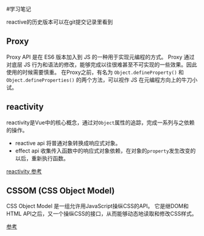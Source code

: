 #学习笔记

reactive的历史版本可以在git提交记录里看到

## Proxy 
Proxy API 是在 ES6 版本加入到 JS 的一种用于实现元编程的方式。
Proxy 通过对底层 JS 行为和语法的修改，能够完成以往很难甚至不可实现的一些效果。因此使用的时候需要慎重。
在Proxy之前，有名为 `Object.defineProperty()` 和 `Object.defineProperties()` 的两个方法，可以视作 JS 在元编程方向上的牛刀小试。

## reactivity
reactivity是Vue中的核心概念，通过对`Object`属性的追踪，完成一系列与之依赖的操作。

- reactive api
  将普通对象转换成响应式对象。
- effect api
  收集传入函数中的响应式对象依赖，在对象的`property`发生改变的以后，重新执行函数。

[reactivity 参考](https://www.vuemastery.com/courses/vue-3-reactivity/vue3-reactivity/)

## CSSOM (CSS Object Model)
CSS Object Model 是一组允许用JavaScript操纵CSS的API。 它是继DOM和HTML API之后，又一个操纵CSS的接口，从而能够动态地读取和修改CSS样式。

[参考](https://developer.mozilla.org/zh-CN/docs/Glossary/CSSOM)